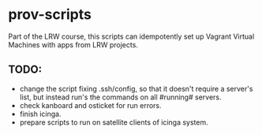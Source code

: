 # prov-scripts
Part of the LRW course, this scripts can idempotently set up Vagrant
Virtual Machines with apps from LRW projects.

## TODO:
- change the script fixing .ssh/config, so that it doesn't require a
server's list, but instead run's the commands on all #running# servers.
- check kanboard and osticket for run errors.
- finish icinga.
- prepare scripts to run on satellite clients of icinga system.

